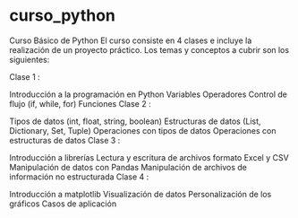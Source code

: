 # curso_python
Curso Básico de Python
El curso consiste en 4 clases e incluye la realización de un proyecto práctico. Los temas y conceptos a cubrir son los siguientes:

Clase 1 :

Introducción a la programación en Python
Variables
Operadores
Control de flujo (if, while, for)
Funciones
Clase 2 :

Tipos de datos (int, float, string, boolean)
Estructuras de datos (List, Dictionary, Set, Tuple)
Operaciones con tipos de datos
Operaciones con estructuras de datos
Clase 3 :

Introducción a librerías
Lectura y escritura de archivos formato Excel y CSV
Manipulación de datos con Pandas
Manipulación de archivos de información no estructurada
Clase 4 :

Introducción a matplotlib
Visualización de datos
Personalización de los gráficos
Casos de aplicación
